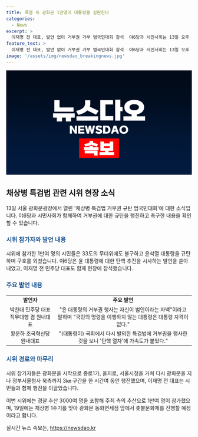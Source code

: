 ```yaml
---
title: 폭염 속 광화문 1만명이 대통령을 심판한다
categories:
  - News
excerpt: >
  이재명 전 대표, 발언 없이 거부권 거부 범국민대회 참석  야6당과 시민사회는 13일 오후 서울 광화문광장에서 채상병 특검법 거부권 규탄 범국민대회를 열었다. 야6당은 윤석열 대통령에 대한 탄핵 추진을 시사하는 발언을 쏟아냈고, 이재명 전 더불어민주당 대표도 참석했다. 시민들과 함께 규탄 집회를 마친 후 행진했으며, 주최 측은 촛불문화제를 예고했다. 윤석열 대통령은 거부했던 15번째 법안인 채상병 특검법에 대해 재의요구권을 행사해 논란이 확산 중이다.
feature_text: >
  이재명 전 대표, 발언 없이 거부권 거부 범국민대회 참석  야6당과 시민사회는 13일 오후 서울 광화문광장에서 채상병 특검법 거부권 규탄 범국민대회를 열었다. 야6당은 윤석열 대통령에 대한 탄핵 추진을 시사하는 발언을 쏟아냈고, 이재명 전 더불어민주당 대표도 참석했다. 시민들과 함께 규탄 집회를 마친 후 행진했으며, 주최 측은 촛불문화제를 예고했다. 윤석열 대통령은 거부했던 15번째 법안인 채상병 특검법에 대해 재의요구권을 행사해 논란이 확산 중이다.
image: '/assets/img/newsdao_breakingnews.jpg'
---
```


<p><img src="/assets/img/newsdao_breakingnews.jpg" alt="cryptoinkorea 속보" /></p>

<h2 data-ke-size="size26">채상병 특검법 관련 시위 현장 소식</h2>

<p data-ke-size="size16">13일 서울 광화문광장에서 열린 '채상병 특검법 거부권 규탄 범국민대회'에 대한 소식입니다. 야6당과 시민사회가 함께하여 거부권에 대한 규탄을 행진하고 촉구한 내용을 확인할 수 있습니다.</p>

<h3><b><span style="color: #1a5490;">시위 참가자와 발언 내용</span></b></h3>

<p data-ke-size="size16">시위에 참가한 1만여 명의 시민들은 33도의 무더위에도 불구하고 윤석열 대통령을 규탄하며 구호를 외쳤습니다. 야6당은 윤 대통령에 대한 탄핵 추진을 시사하는 발언을 쏟아내었고, 이재명 전 민주당 대표도 함께 현장에 참석했습니다.</p>

<h3><b><span style="color: #1a5490;">주요 발언 내용</span></b></h3>

<table>
  <tr>
    <td style="text-align: center; height: 17px;"><b>발언자</b></td>
    <td style="text-align: center; height: 17px;"><b>주요 발언</b></td>
  </tr>
  <tr>
    <td style="text-align: center; height: 17px;">박찬대 민주당 대표 직무대행 겸 원내대표</td>
    <td style="text-align: center; height: 17px;">"윤 대통령의 거부권 행사는 자신이 범인이라는 자백"이라고 말하며 "국민의 명령을 이행하지 않는 대통령은 대통령 자격이 없다."</td>
  </tr>
  <tr>
    <td style="text-align: center; height: 17px;">황운하 조국혁신당 원내대표</td>
    <td style="text-align: center; height: 17px;">"(대통령이) 국회에서 다시 발의한 특검법에 거부권을 행사한 것을 보니 '탄핵 열차'에 가속도가 붙었다."</td>
  </tr>
</table>

<h3><b><span style="color: #1a5490;">시위 경로와 마무리</span></b></h3>

<p data-ke-size="size16">시위 참가자들은 광화문을 시작으로 종로1가, 을지로, 서울시청을 거쳐 다시 광화문을 지나 정부서울청사 북측까지 3㎞ 구간을 한 시간여 동안 행진했으며, 이재명 전 대표는 시민들과 함께 행진을 이끌었습니다.</p>

<p data-ke-size="size16">이번 시위에는 경찰 추산 3000여 명을 포함해 주최 측의 추산으로 1만여 명이 참가했으며, 19일에는 채상병 1주기를 맞아 광화문 동화면세점 앞에서 촛불문화제를 진행할 예정이라고 합니다.</p>
실시간 뉴스 속보는, <a href="https://newsdao.kr" rel="dofollow">https://newsdao.kr</a>



